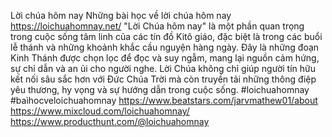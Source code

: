 Lời chúa hôm nay
Những bài học về lời chúa hôm nay
https://loichuahomnay.net/
"Lời Chúa hôm nay" là một phần quan trọng trong cuộc sống tâm linh của các tín đồ Kitô giáo, đặc biệt là trong các buổi lễ thánh và những khoảnh khắc cầu nguyện hàng ngày. Đây là những đoạn Kinh Thánh được chọn lọc để đọc và suy ngẫm, mang lại nguồn cảm hứng, sự chỉ dẫn và an ủi cho người nghe. Lời Chúa không chỉ giúp người tín hữu kết nối sâu sắc hơn với Đức Chúa Trời mà còn truyền tải những thông điệp yêu thương, hy vọng và sự hướng dẫn trong cuộc sống. 
#loichuahomnay #baìhocveloichuahomnay
https://www.beatstars.com/jarvmathew01/about
https://www.mixcloud.com/loichuahomnay/
https://www.producthunt.com/@loichuahomnay
